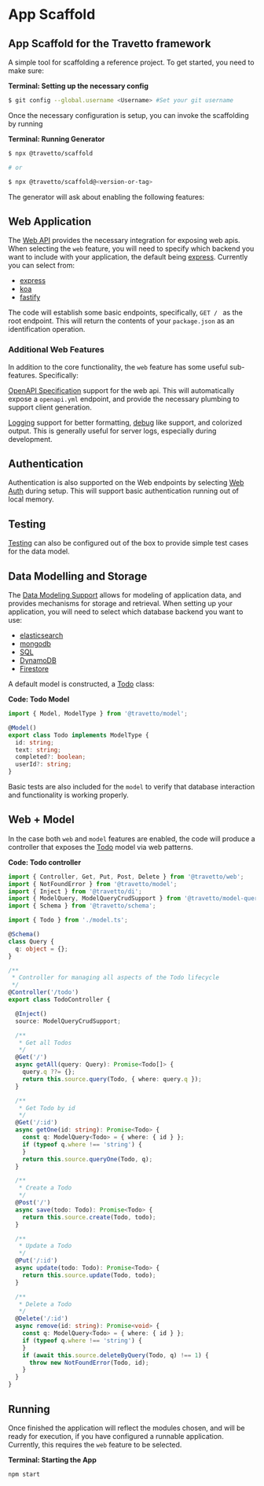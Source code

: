 <!-- This file was generated by @travetto/doc and should not be modified directly -->
<!-- Please modify https://github.com/travetto/travetto/tree/main/module/scaffold/DOC.tsx and execute "npx trv doc" to rebuild -->
# App Scaffold

## App Scaffold for the Travetto framework

A simple tool for scaffolding a reference project.  To get started, you need to make sure:

**Terminal: Setting up the necessary config**
```bash
$ git config --global.username <Username> #Set your git username
```

Once the necessary configuration is setup, you can invoke the scaffolding by running

**Terminal: Running Generator**
```bash
$ npx @travetto/scaffold

# or

$ npx @travetto/scaffold@<version-or-tag>
```

The generator will ask about enabling the following features:

## Web Application
The [Web API](https://github.com/travetto/travetto/tree/main/module/web#readme "Declarative support for creating Web Applications") provides the necessary integration for exposing web apis.  When selecting the `web` feature, you will need to specify which backend you want to include with your application, the default being [express](https://expressjs.com).  Currently you can select from:
   *  [express](https://expressjs.com)
   *  [koa](https://koajs.com/)
   *  [fastify](https://www.fastify.io/)

The code will establish some basic endpoints, specifically, `GET / ` as the root endpoint.  This will return the contents of your `package.json` as an identification operation.

### Additional Web Features
In addition to the core functionality, the `web` feature has some useful sub-features.  Specifically:

[OpenAPI Specification](https://github.com/travetto/travetto/tree/main/module/openapi#readme "OpenAPI integration support for the Travetto framework") support for the web api.  This will automatically expose a `openapi.yml` endpoint, and provide the necessary plumbing to support client generation. 

[Logging](https://github.com/travetto/travetto/tree/main/module/log#readme "Logging framework that integrates at the console.log level.") support for better formatting, [debug](https://www.npmjs.com/package/debug) like support, and colorized output.  This is generally useful for server logs, especially during development.

## Authentication
Authentication is also supported on the Web endpoints by selecting [Web Auth](https://github.com/travetto/travetto/tree/main/module/auth-web#readme "Web authentication integration support for the Travetto framework") during setup.  This will support basic authentication running out of local memory.

## Testing
[Testing](https://github.com/travetto/travetto/tree/main/module/test#readme "Declarative test framework") can also be configured out of the box to provide simple test cases for the data model.

## Data Modelling and Storage
The [Data Modeling Support](https://github.com/travetto/travetto/tree/main/module/model#readme "Datastore abstraction for core operations.") allows for modeling of application data, and provides mechanisms for storage and retrieval.  When setting up your application, you will need to select which database backend you want to use:
   *  [elasticsearch](https://elastic.co)
   *  [mongodb](https://mongodb.com)
   *  [SQL](https://en.wikipedia.org/wiki/SQL)
   *  [DynamoDB](https://aws.amazon.com/dynamodb/)
   *  [Firestore](https://firebase.google.com/docs/firestore)

A default model is constructed, a [Todo](https://github.com/travetto/travetto/tree/main/module/scaffold/doc/model.ts#L4) class:

**Code: Todo Model**
```typescript
import { Model, ModelType } from '@travetto/model';

@Model()
export class Todo implements ModelType {
  id: string;
  text: string;
  completed?: boolean;
  userId?: string;
}
```

Basic tests are also included for the `model` to verify that database interaction and functionality is working properly.

## Web + Model
In the case both `web` and `model` features are enabled, the code will produce a controller that exposes the [Todo](https://github.com/travetto/travetto/tree/main/module/scaffold/doc/model.ts#L4) model via web patterns.

**Code: Todo controller**
```typescript
import { Controller, Get, Put, Post, Delete } from '@travetto/web';
import { NotFoundError } from '@travetto/model';
import { Inject } from '@travetto/di';
import { ModelQuery, ModelQueryCrudSupport } from '@travetto/model-query';
import { Schema } from '@travetto/schema';

import { Todo } from './model.ts';

@Schema()
class Query {
  q: object = {};
}

/**
 * Controller for managing all aspects of the Todo lifecycle
 */
@Controller('/todo')
export class TodoController {

  @Inject()
  source: ModelQueryCrudSupport;

  /**
   * Get all Todos
   */
  @Get('/')
  async getAll(query: Query): Promise<Todo[]> {
    query.q ??= {};
    return this.source.query(Todo, { where: query.q });
  }

  /**
   * Get Todo by id
   */
  @Get('/:id')
  async getOne(id: string): Promise<Todo> {
    const q: ModelQuery<Todo> = { where: { id } };
    if (typeof q.where !== 'string') {
    }
    return this.source.queryOne(Todo, q);
  }

  /**
   * Create a Todo
   */
  @Post('/')
  async save(todo: Todo): Promise<Todo> {
    return this.source.create(Todo, todo);
  }

  /**
   * Update a Todo
   */
  @Put('/:id')
  async update(todo: Todo): Promise<Todo> {
    return this.source.update(Todo, todo);
  }

  /**
   * Delete a Todo
   */
  @Delete('/:id')
  async remove(id: string): Promise<void> {
    const q: ModelQuery<Todo> = { where: { id } };
    if (typeof q.where !== 'string') {
    }
    if (await this.source.deleteByQuery(Todo, q) !== 1) {
      throw new NotFoundError(Todo, id);
    }
  }
}
```

## Running
Once finished the application will reflect the modules chosen, and will be ready for execution, if you have configured a runnable application.  Currently, this requires the `web` feature to be selected.

**Terminal: Starting the App**
```bash
npm start
```

